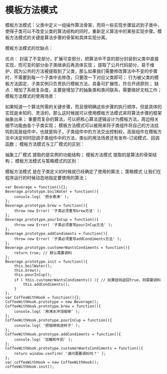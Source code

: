 # 模板方法模式

模板方法模式：父类中定义一组操作算法骨架，而将一些实现步骤延迟到子类中，使得子类可以不改变父类的算法结构的同时，重新定义算法中的某些实现步骤。模板方法模式的关键是算法步骤的骨架和具体实现分离。

模板方法模式的优缺点：

优点：
封装了不变部分，扩展可变部分，把算法中不变的部分封装到父类中直接实现，而可变的部分由子类继承后再具体实现；
提取了公共代码部分，易于维护，因为公共的方法被提取到了父类，那么如果我们需要修改算法中不变的步骤时，不需要到每一个子类中去修改，只要改一下对应父类即可；
行为被父类的模板方法固定，子类实例只负责执行模板方法，具备可扩展性，符合开闭原则；
缺点：增加了系统复杂度，主要是增加了的抽象类和类间联系，需要做好文档工作；
模板方法模式的使用场景：

如果知道一个算法所需的关键步骤，而且很明确这些步骤的执行顺序，但是具体的实现是未知的、灵活的，那么这时候就可以使用模板方法模式来将算法步骤的框架抽象出来；
重要而复杂的算法，可以把核心算法逻辑设计为模板方法，周边相关细节功能由各个子类实现；
模板方法模式可以被用来将子类组件将自己的方法挂钩到高层组件中，也就是钩子，子类组件中的方法交出控制权，高层组件在模板方法中决定何时回调子类组件中的方法，类似的用法场景还有发布-订阅模式、回调函数；
模板方法模式与工厂模式的区别：

抽象工厂模式 提取的是实例的功能结构；
模板方法模式 提取的是算法的骨架结构；
模板方法模式与策略模式的区别：

模板方法模式 是在子类定义的时候就已经确定了使用的算法；
策略模式 让我们在程序运行的时候动态地指定要使用的算法；

```
var Beverage = function(){};
Beverage.prototype.boilWater = function(){
    console.log( '把水煮沸' );
};
Beverage.prototype.brew = function(){
    throw new Error( '子类必须重写brew方法' );
};
Beverage.prototype.pourInCup = function(){
    throw new Error( '子类必须重写pourInCup方法' );
};
Beverage.prototype.addCondiments = function(){
    throw new Error( '子类必须重写addCondiments方法' );
};
Beverage.prototype.customerWantsCondiments = function(){
    return true; // 默认需要调料
};
Beverage.prototype.init = function(){
    this.boilWater();
    this.brew();
    this.pourInCup();
    if ( this.customerWantsCondiments() ){ // 如果挂钩返回true，则需要调料
        this.addCondiments();
    }
};
var CoffeeWithHook = function(){};
CoffeeWithHook.prototype = new Beverage();
CoffeeWithHook.prototype.brew = function(){
    console.log( '用沸水冲泡咖啡' );
};
CoffeeWithHook.prototype.pourInCup = function(){
    console.log( '把咖啡倒进杯子' );
};
CoffeeWithHook.prototype.addCondiments = function(){
    console.log( '加糖和牛奶' );
};
CoffeeWithHook.prototype.customerWantsCondiments = function(){
    return window.confirm( '请问需要调料吗？' );
};
var coffeeWithHook = new CoffeeWithHook();
coffeeWithHook.init();


```
